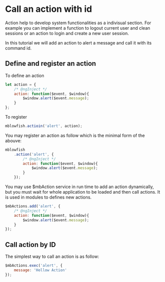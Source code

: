 # Call an action with id

Action help to develop system functionalities as a indivisual section. For example you can 
implement a function to logout current user and clean sessions or an action to login and
create a new user session.

In this tutorial we will add an action to alert a message and call it with its command id.

## Define and register an action

To define an action

```javascript
let action = {
	/* @ngInject */
	action: function($event, $window){
		$window.alert($event.message);
	}
};
```

To register

```javascript
mblowfish.actioin('alert', action);
```

You may register an action as follow which is the minimal form of the abouve:

```javascript
mblowfish
	.action('alert', {
		/* @ngInject */
		action: function($event, $window){
			$window.alert($event.message);
		}
	});
```

You may use $mbAction service in run time to add an action dynamically, but you must 
wait for whole application to be loaded and then call actions. It is used in modules
to defines new actions.

```javascript
$mbActions.add('alert', {
	/* @ngInject */
	action: function($event, $window){
		$window.alert($event.message);
	}
});
```

## Call action by ID

The simplest way to call an action is as follow:

```javascript
$mbActions.exec('alert', {
	message: 'Hellow Action'
});
```

